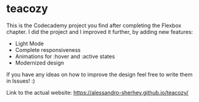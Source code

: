 # teacozy
This is the Codecademy project you find after completing the Flexbox chapter. I did the project and I improved it further, by adding new features:
- Light Mode
- Complete responsiveness
- Animations for :hover and :active states
- Modernized design

If you have any ideas on how to improve the design feel free to write them in Issues! :)

Link to the actual website: https://alessandro-sherhey.github.io/teacozy/
